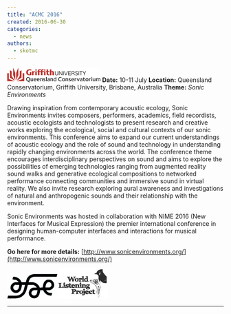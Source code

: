 ```yaml
---
title: "ACMC 2016"
created: 2016-06-30
categories: 
  - news
authors: 
  - skotmc
---
```


[![GriffithUniQLDCon](assets/images/GriffithUniQLDCon.jpg)](http://computermusic.org.au/media/2016/06/GriffithUniQLDCon.jpg) **Date:** 10-11 July **Location:** Queensland Conservatorium, Griffith University, Brisbane, Australia **Theme:** _Sonic Environments_

Drawing inspiration from contemporary acoustic ecology, Sonic Environments invites composers, performers, academics, field recordists, acoustic ecologists and technologists to present research and creative works exploring the ecological, social and cultural contexts of our sonic environments. This conference aims to expand our current understandings of acoustic ecology and the role of sound and technology in understanding rapidly changing environments across the world. The conference theme encourages interdisciplinary perspectives on sound and aims to explore the possibilities of emerging technologies ranging from augmented reality sound walks and generative ecological compositions to networked performance connecting communities and immersive sound in virtual reality. We also invite research exploring aural awareness and investigations of natural and anthropogenic sounds and their relationship with the environment.

Sonic Environments was hosted in collaboration with NIME 2016 (New Interfaces for Musical Expression) the premier international conference in designing human-computer interfaces and interactions for musical performance.

**Go here for more details:** [http://www.sonicenvironments.org/](http://www.sonicenvironments.org/)

[![AustralianForumForAcousticEcologyLogo](assets/images/AustralianForumForAcousticEcologyLogo.jpg)](http://computermusic.org.au/media/2017/10/AustralianForumForAcousticEcologyLogo.jpg)[![WorldListeningProjectLogo](assets/images/WorldListeningProjectLogo.jpg)](http://computermusic.org.au/media/2017/10/WorldListeningProjectLogo.jpg)

* * *
